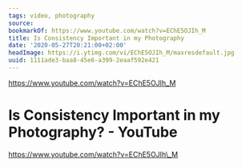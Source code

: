 ```yaml
---
tags: video, photography
source:
bookmarkOf: https://www.youtube.com/watch?v=EChE5OJIh_M
title: Is Consistency Important in my Photography
date: '2020-05-27T20:21:00+02:00'
headImage: https://i.ytimg.com/vi/EChE5OJIh_M/maxresdefault.jpg
uuid: 1111ade3-baa8-45e6-a399-2eaaf592e421
---
```


https://www.youtube.com/watch?v=EChE5OJIh_M

# Is Consistency Important in my Photography? - YouTube
https://www.youtube.com/watch?v=EChE5OJIh\_M
